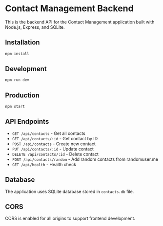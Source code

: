 # Contact Management Backend

This is the backend API for the Contact Management application built with Node.js, Express, and SQLite.

## Installation

```bash
npm install
```

## Development

```bash
npm run dev
```

## Production

```bash
npm start
```

## API Endpoints

- `GET /api/contacts` - Get all contacts
- `GET /api/contacts/:id` - Get contact by ID
- `POST /api/contacts` - Create new contact
- `PUT /api/contacts/:id` - Update contact
- `DELETE /api/contacts/:id` - Delete contact
- `POST /api/contacts/random` - Add random contacts from randomuser.me
- `GET /api/health` - Health check

## Database

The application uses SQLite database stored in `contacts.db` file.

## CORS

CORS is enabled for all origins to support frontend development.
